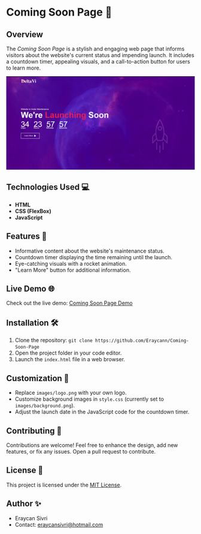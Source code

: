 # Coming Soon Page 🚀

## Overview
The *Coming Soon Page* is a stylish and engaging web page that informs visitors about the website's current status and impending launch. It includes a countdown timer, appealing visuals, and a call-to-action button for users to learn more.

![Coming Soon Page](./images/readme.gif)

## Technologies Used 💻
- **HTML**
- **CSS (FlexBox)**
- **JavaScript**

## Features 🌟
- Informative content about the website's maintenance status.
- Countdown timer displaying the time remaining until the launch.
- Eye-catching visuals with a rocket animation.
- "Learn More" button for additional information.

## Live Demo 🌐
Check out the live demo: [Coming Soon Page Demo](#) <!-- Add your live demo link -->

## Installation 🛠️
1. Clone the repository: `git clone https://github.com/Eraycann/Coming-Soon-Page`
2. Open the project folder in your code editor.
3. Launch the `index.html` file in a web browser.

## Customization 🎨
- Replace `images/logo.png` with your own logo.
- Customize background images in `style.css` (currently set to `images/background.png`).
- Adjust the launch date in the JavaScript code for the countdown timer.

## Contributing 🤝
Contributions are welcome! Feel free to enhance the design, add new features, or fix any issues. Open a pull request to contribute.

## License 📜
This project is licensed under the [MIT License](LICENSE).

## Author ✨
- Eraycan Sivri
- Contact:  eraycansivri@hotmail.com
